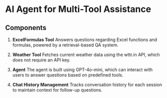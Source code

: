 # AI Agent for Multi-Tool Assistance
## Components
1. **ExcelFormulas Tool**
Answers questions regarding Excel functions and formulas, powered by a retrieval-based QA system.

2. **Weather Tool**
Fetches current weather data using the wttr.in API, which does not require an API key.

3. **Agent**
The agent is built using GPT-4o-mini, which can interact with users to answer questions based on predefined tools.

4. **Chat History Management**
Tracks conversation history for each session to maintain context for follow-up questions.

